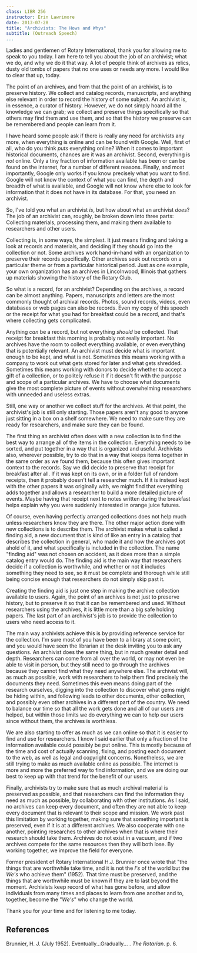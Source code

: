 ```yaml
---
class: LIBR 256  
instructor: Erin Lawrimore  
date: 2013-07-28
title: "Archivists: The Hows and Whys"
subtitle: (Outreach Speech)
...
```


Ladies and gentlemen of Rotary International, thank you for allowing me to speak to you today.
I am here to tell you about the job of an archivist; what we do, and why we do it that way.
A lot of people think of archives as relics, dusty old tombs of papers that no one uses or needs any more.
I would like to clear that up, today.

The point of an archives, and from that the point of an archivist, is to preserve history.
We collect and catalog records, manuscripts, and anything else relevant in order to record the history of some subject.
An archivist is, in essence, a curator of history.
However, we do not simply hoard all the knowledge we can grab; we collect and preserve things specifically so that others may find them and use them, and so that the history we preserve can be remembered and people can learn from it.

I have heard some people ask if there is really any need for archivists any more, when everything is online and can be found with Google.
Well, first of all, who do you think _puts_ everything online?
When it comes to important historical documents, chances are it was an archivist.
Second, everything is _not_ online.
Only a tiny fraction of information available has been or can be found on the internet, for a number of different reasons.
Finally, and most importantly, Google only works if you know precisely what you want to find.
Google will not know the context of what you can find, the depth and breadth of what is available, and Google will not know where else to look for information that it does not have in its database.
For that, you need an archivist.

So, I've told you what an archivist _is_, but how about what an archivist _does_?
The job of an archivist can, roughly, be broken down into three parts:
Collecting materials, processing them, and making them available to researchers and other users.

Collecting is, in some ways, the simplest.
It just means finding and taking a look at records and materials, and deciding if they should go into the collection or not.
Some archives work hand-in-hand with an organization to preserve their records specifically.
Other archives seek out records on a particular theme or from a particular historical period.
Just as one example, your own organization has an archives in Lincolnwood, Illinois that gathers up materials showing the history of the Rotary Club.

So what is a record, for an archivist?
Depending on the archives, a record can be almost anything.
Papers, manuscripts and letters are the most commonly thought of archival records.
Photos, sound records, videos, even databases or web pages can also be records.
Even my copy of this speech or the receipt for what you had for breakfast could be a record, and that's where collecting gets complicated.

Anything _can_ be a record, but not everything _should_ be collected.
That receipt for breakfast this morning is probably not really important.
No archives have the room to collect everything available, or even everything that is potentially relevant.
An archivist must decide what is important enough to be kept, and what is not.
Sometimes this means working with a company to work out what gets stored for later and what gets shredded.
Sometimes this means working with donors to decide whether to accept a gift of a collection, or to politely refuse it if it doesn't fit with the purpose and scope of a particular archives.
We have to choose what documents give the most complete picture of events without overwhelming researchers with unneeded and useless extras.

Still, one way or another we collect stuff for the archives.
At that point, the archivist's job is still only starting.
Those papers aren't any good to anyone just sitting in a box on a shelf somewhere.
We need to make sure they are ready for researchers, and make sure they can be found.

The first thing an archivist often does with a new collection is to find the best way to arrange all of the items in the collection.
Everything needs to be sorted, and put together in a way that is organized and useful.
Archivists also, wherever possible, try to do that in a way that keeps items together in the same order as we found them, because this often gives important context to the records.
Say we did decide to preserve that receipt for breakfast after all.
If it was kept on its own, or in a folder full of random receipts, then it probably doesn't tell a researcher much.
If it is instead kept with the other papers it was originally with, we might find that everything adds together and allows a researcher to build a more detailed picture of events.
Maybe having that receipt next to notes written during the breakfast helps explain why you were suddenly interested in orange juice futures.

Of course, even having perfectly arranged collections does not help much unless researchers know they are there.
The other major action done with new collections is to describe them.
The archivist makes what is called a finding aid, a new document that is kind of like an entry in a catalog that describes the collection in general, who made it and how the archives got ahold of it, and what specifically is included in the collection.
The name "finding aid" was not chosen on accident, as it does more than a simple catalog entry would do.
The finding aid is the main way that researchers decide if a collection is worthwhile, and whether or not it includes something they need to see, so it must be complete and thorough while still being concise enough that researchers do not simply skip past it.

Creating the finding aid is just one step in making the archive collection available to users.
Again, the point of an archives is not just to preserve history, but to preserve it so that it can be remembered and used.
Without researchers using the archives, it is little more than a big safe holding papers.
The last part of an archivist's job is to provide the collection to users who need access to it.

The main way archivists achieve this is by providing reference service for the collection.
I'm sure most of you have been to a library at some point, and you would have seen the librarian at the desk inviting you to ask any questions.
An archivist does the same thing, but in much greater detail and depth.
Researchers can come from all over the world, or may not even be able to visit in person, but they still need to go through the archives because they cannot find what they need anywhere else.
The archivist will, as much as possible, work with researchers to help them find precisely the documents they need.
Sometimes this even means doing part of the research ourselves, digging into the collection to discover what gems might be hiding within, and following leads to other documents, other collection, and possibly even other archives in a different part of the country.
We need to balance our time so that all the work gets done and all of our users are helped, but within those limits we do everything we can to help our users since without them, the archives is worthless.

We are also starting to offer as much as we can online so that it is easier to find and use for researchers.
I know I said earlier that only a fraction of the information available could possibly be put online.
This is mostly because of the time and cost of actually scanning, fixing, and posting each document to the web, as well as legal and copyright concerns.
Nonetheless, we are still trying to make as much available online as possible.
The internet is more and more the preferred way to find information, and we are doing our best to keep up with that trend for the benefit of our users.

Finally, archivists try to make sure that as much archival material is preserved as possible, and that researchers can find the information they need as much as possible, by collaborating with other institutions.
As I said, no archives can keep every document, and often they are not able to keep every document that is relevant to their scope and mission.
We work past this limitation by working together, making sure that something important is preserved, even if it is at a different archives.
We also cooperate with one another, pointing researches to other archives when that is where their research should take them.
Archives do not exist in a vacuum, and if two archives compete for the same resources then they will both lose.
By working together, we improve the field for everyone.

Former president of Rotary International H.J. Brunnier once wrote that "the things that are worthwhile take time, and it is not the _I's_ of the world but the _We's_ who achieve them" (1952).
That time must be preserved, and the things that are worthwhile must be known if they are to last beyond the moment.
Archivists keep record of what has gone before, and allow individuals from many times and places to learn from one another and to, together, become the "_We's_" who change the world.

Thank you for your time and for listening to me today.

<div class="references">

References
----------

Brunnier, H. J. (July 1952). Eventually...Gradually... . _The Rotarian_. p. 6.

</div>
